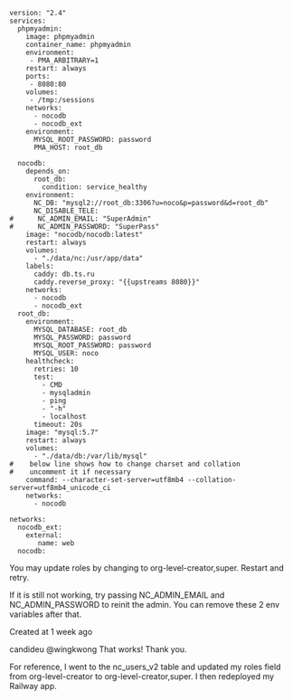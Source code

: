 ```
version: "2.4"
services:
  phpmyadmin:
    image: phpmyadmin
    container_name: phpmyadmin
    environment:
     - PMA_ARBITRARY=1
    restart: always
    ports:
     - 8080:80
    volumes:
     - /tmp:/sessions
    networks:
      - nocodb
      - nocodb_ext
    environment:
      MYSQL_ROOT_PASSWORD: password
      PMA_HOST: root_db

  nocodb:
    depends_on:
      root_db:
        condition: service_healthy
    environment:
      NC_DB: "mysql2://root_db:3306?u=noco&p=password&d=root_db"
      NC_DISABLE_TELE:
#      NC_ADMIN_EMAIL: "SuperAdmin"
#      NC_ADMIN_PASSWORD: "SuperPass"
    image: "nocodb/nocodb:latest"
    restart: always
    volumes:
      - "./data/nc:/usr/app/data"
    labels:
      caddy: db.ts.ru
      caddy.reverse_proxy: "{{upstreams 8080}}"
    networks:
      - nocodb
      - nocodb_ext
  root_db:
    environment:
      MYSQL_DATABASE: root_db
      MYSQL_PASSWORD: password
      MYSQL_ROOT_PASSWORD: password
      MYSQL_USER: noco
    healthcheck:
      retries: 10
      test:
        - CMD
        - mysqladmin
        - ping
        - "-h"
        - localhost
      timeout: 20s
    image: "mysql:5.7"
    restart: always
    volumes:
      - "./data/db:/var/lib/mysql"
#    below line shows how to change charset and collation
#    uncomment it if necessary
    command: --character-set-server=utf8mb4 --collation-server=utf8mb4_unicode_ci
    networks:
      - nocodb

networks:
  nocodb_ext:
    external:
       name: web
  nocodb:

```






 
 
 
 
 
 
 
 
 You may update roles by changing to org-level-creator,super. Restart and retry.

If it is still not working, try passing NC_ADMIN_EMAIL and NC_ADMIN_PASSWORD to reinit the admin. You can remove these 2 env variables after that.

Created at 1 week ago

candideu
@wingkwong That works! Thank you.

For reference, I went to the nc_users_v2 table and updated my roles field from org-level-creator to org-level-creator,super. I then redeployed my Railway app.
